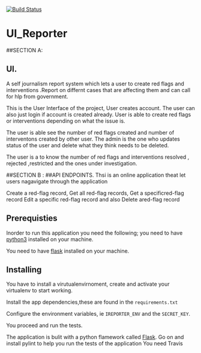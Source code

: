 [![Build Status](https://travis-ci.org/jennizalwango/UI_Reporter.svg?branch=master)](https://travis-ci.org/jennizalwango/UI_Reporter)

# UI_Reporter
##SECTION A:
## UI.
A self journalism report system which lets a user to create red flags and interventions .Report on differnt cases that are affecting them and can call for hlp from government.

This is the User Interface of the project, User creates account. The user can also just login if account is created already.
User is able to create red flags or interventions depending on what the issue is.

The user is able see the number of red flags created and number of interventons created by other user.
The admin is the one who  updates status of the user and delete what they think needs to be deleted.

The user is a to know the number of red flags and interventions resolved , rejected ,restricted and the ones under investigation.


##SECTION B :
##API ENDPOINTS.
Thsi is an online application theat let users nagavigate through the application

Create a ​red-flag​​ record, Get all ​red-flag​​ records, Get a specific ​red-flag​​ record Edit a specific ​red-flag​​ record and also Delete a ​red-flag​​ record


## Prerequisties
Inorder  to run this application you need the following;
you need to have [python3](https://www.python.org/downloads/)  installed on your machine.

You need to have [flask](http://flask.pocoo.org/docs/1.0/installation/) installed on your machine.

## Installing 

You have to install a virutualenvirnoment, create and  activate your virtualenv to start working.

Install the app dependencies,these are found in the `requirements.txt`

Configure the environment variables, ie `IREPORTER_ENV` and the `SECRET_KEY`.

You proceed and run the tests.

The application is bulit with a python flamework called [Flask](http://flask.pocoo.org/).
Go on and install pylint to help you run the tests of the application
You need Travis 
